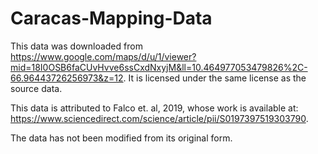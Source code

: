 # Caracas-Mapping-Data

This data was downloaded from https://www.google.com/maps/d/u/1/viewer?mid=18I0OSB6faCUvHvve6ssCxdNxyjM&ll=10.464977053479826%2C-66.96443726256973&z=12. It is licensed under the same license as the source data. 

This data is attributed to Falco et. al, 2019, whose work is available at: https://www.sciencedirect.com/science/article/pii/S0197397519303790.

The data has not been modified from its original form.
